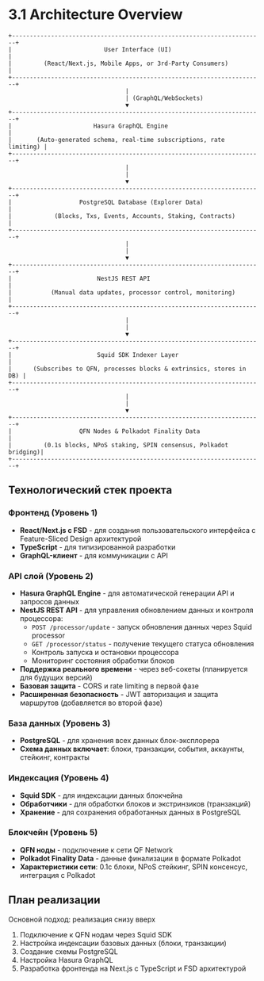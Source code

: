 # 3.1 Architecture Overview

```
+-----------------------------------------------------------------------+
|                          User Interface (UI)                          |
|         (React/Next.js, Mobile Apps, or 3rd-Party Consumers)         |
+-----------------------------------------------------------------------+
                                 |
                                 | (GraphQL/WebSockets)
                                 ▼
+-----------------------------------------------------------------------+
|                       Hasura GraphQL Engine                           |
|       (Auto-generated schema, real-time subscriptions, rate limiting) |
+-----------------------------------------------------------------------+
                                 |
                                 |
                                 ▼
+-----------------------------------------------------------------------+
|                   PostgreSQL Database (Explorer Data)                 |
|            (Blocks, Txs, Events, Accounts, Staking, Contracts)        |
+-----------------------------------------------------------------------+
                                 |
                                 |
                                 ▼
+-----------------------------------------------------------------------+
|                        NestJS REST API                                |
|           (Manual data updates, processor control, monitoring)         |
+-----------------------------------------------------------------------+
                                 |
                                 |
                                 ▼
+-----------------------------------------------------------------------+
|                        Squid SDK Indexer Layer                        |
|      (Subscribes to QFN, processes blocks & extrinsics, stores in DB) |
+-----------------------------------------------------------------------+
                                 |
                                 |
                                 ▼
+-----------------------------------------------------------------------+
|                   QFN Nodes & Polkadot Finality Data                  |
|         (0.1s blocks, NPoS staking, SPIN consensus, Polkadot bridging)|
+-----------------------------------------------------------------------+
```

## Технологический стек проекта

### Фронтенд (Уровень 1)
- **React/Next.js с FSD** - для создания пользовательского интерфейса с Feature-Sliced Design архитектурой
- **TypeScript** - для типизированной разработки
- **GraphQL-клиент** - для коммуникации с API

### API слой (Уровень 2)
- **Hasura GraphQL Engine** - для автоматической генерации API и запросов данных
- **NestJS REST API** - для управления обновлением данных и контроля процессора:
  - `POST /processor/update` - запуск обновления данных через Squid processor
  - `GET /processor/status` - получение текущего статуса обновления
  - Контроль запуска и остановки процессора
  - Мониторинг состояния обработки блоков
- **Поддержка реального времени** - через веб-сокеты (планируется для будущих версий)
- **Базовая защита** - CORS и rate limiting в первой фазе
- **Расширенная безопасность** - JWT авторизация и защита маршрутов (добавляется во второй фазе)

### База данных (Уровень 3)
- **PostgreSQL** - для хранения всех данных блок-эксплорера
- **Схема данных включает**: блоки, транзакции, события, аккаунты, стейкинг, контракты

### Индексация (Уровень 4)
- **Squid SDK** - для индексации данных блокчейна
- **Обработчики** - для обработки блоков и экстринзиков (транзакций)
- **Хранение** - для сохранения обработанных данных в PostgreSQL

### Блокчейн (Уровень 5)
- **QFN ноды** - подключение к сети QF Network
- **Polkadot Finality Data** - данные финализации в формате Polkadot
- **Характеристики сети**: 0.1с блоки, NPoS стейкинг, SPIN консенсус, интеграция с Polkadot

## План реализации

Основной подход: реализация снизу вверх

1. Подключение к QFN нодам через Squid SDK
2. Настройка индексации базовых данных (блоки, транзакции)
3. Создание схемы PostgreSQL
4. Настройка Hasura GraphQL
5. Разработка фронтенда на Next.js с TypeScript и FSD архитектурой 